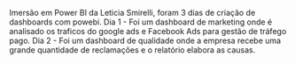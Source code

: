 Imersão em Power BI da Leticia Smirelli, foram 3 dias de criação de dashboards com powebi.
Dia 1 - Foi um dashboard de marketing onde é analisado os traficos do google ads e Facebook Ads para gestão de tráfego pago.
Dia 2 - Foi um dashboard de qualidade onde a empresa recebe uma grande quantidade de reclamações e o relatório elabora as causas.
